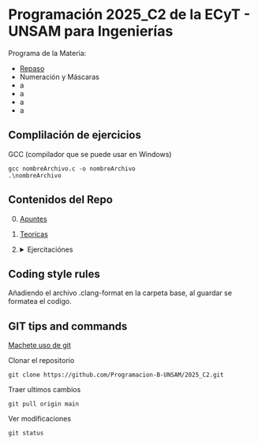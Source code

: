 # Programación 2025_C2 de la ECyT - UNSAM para Ingenierías
Programa de la Materia:  
* [Repaso](./Clase0/)
* Numeración y Máscaras
* a
* a
* a
* a

## Complilación de ejercicios

GCC (compilador que se puede usar en Windows)
```
gcc nombreArchivo.c -o nombreArchivo
.\nombreArchivo
```
## Contenidos del Repo
0. [Apuntes](./Apuntes/README.md)
1. [Teoricas](./Teoricas)
2. <details>
    <summary>Ejercitaciónes</summary>

    1. [Clase 0](./Clase0/)
    2. [Repaso](./Guias/repaso/)

</details>

## Coding style rules

Añadiendo el archivo .clang-format en la carpeta base, al guardar se formatea el codigo. 

## GIT tips and commands

[Machete uso de git](
    https://training.github.com/downloads/es_ES/github-git-cheat-sheet.pdf
)


Clonar el repositorio 
```
git clone https://github.com/Programacion-B-UNSAM/2025_C2.git
```

Traer ultimos cambios 
```
git pull origin main
```

Ver modificaciones  
```
git status
```
